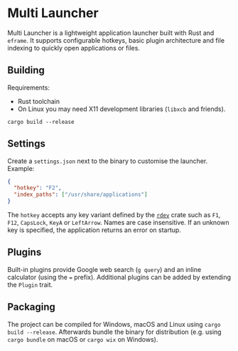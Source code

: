 # Multi Launcher

Multi Launcher is a lightweight application launcher built with Rust and `eframe`.
It supports configurable hotkeys, basic plugin architecture and file indexing to quickly open applications or files.

## Building

Requirements:
- Rust toolchain
- On Linux you may need X11 development libraries (`libxcb` and friends).

```
cargo build --release
```

## Settings

Create a `settings.json` next to the binary to customise the launcher. Example:

```json
{
  "hotkey": "F2",
  "index_paths": ["/usr/share/applications"]
}
```

The `hotkey` accepts any key variant defined by the [`rdev`](https://docs.rs/rdev) crate such as `F1`, `F12`, `CapsLock`, `KeyA` or `LeftArrow`. Names are case insensitive. If an unknown key is specified, the application returns an error on startup.

## Plugins

Built-in plugins provide Google web search (`g query`) and an inline calculator (using the `=` prefix). Additional plugins can be added by extending the `Plugin` trait.

## Packaging

The project can be compiled for Windows, macOS and Linux using `cargo build --release`. Afterwards bundle the binary for distribution (e.g. using `cargo bundle` on macOS or `cargo wix` on Windows).
